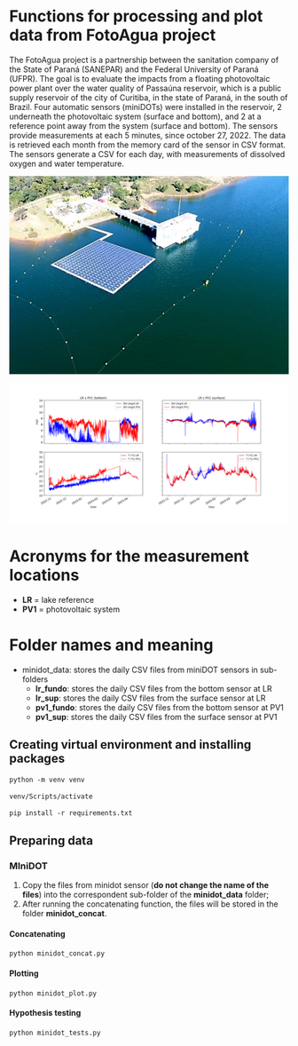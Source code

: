 # Functions for processing and plot data from FotoAgua project

The FotoAgua project is a partnership between the sanitation company of the State of Paraná (SANEPAR) and the Federal University of Paraná (UFPR). The goal is to evaluate the impacts from a floating photovoltaic power plant over the water quality of Passaúna reservoir, which is a public supply reservoir of the city of Curitiba, in the state of Paraná, in the south of Brazil. Four automatic sensors (miniDOTs) were installed in the reservoir, 2 underneath the photovoltaic system (surface and bottom), and 2 at a reference point away from the system (surface and bottom). The sensors provide measurements at each 5 minutes, since october 27, 2022. The data is retrieved each month from the memory card of the sensor in CSV format. The sensors generate a CSV for each day, with measurements of dissolved oxygen and water temperature.

![Floating Photovoltaic Power Plant at Passaúna Reservoir](images/210408_usina_passauna_2.jpeg)

![MiniDOT plots](images/minidot_oct-22_fev-23.svg)

# Acronyms for the measurement locations

* **LR** = lake reference
* **PV1** = photovoltaic system

# Folder names and meaning

* minidot_data: stores the daily CSV files from miniDOT sensors in sub-folders
  * **lr_fundo**: stores the daily CSV files from the bottom sensor at LR
  * **lr_sup**: stores the daily CSV files from the surface sensor at LR
  * **pv1_fundo**: stores the daily CSV files from the bottom sensor at PV1 
  * **pv1_sup**: stores the daily CSV files from the surface sensor at PV1

## Creating virtual environment and installing packages

```
python -m venv venv
```
```
venv/Scripts/activate
```
```
pip install -r requirements.txt
```

## Preparing data

### MIniDOT

1. Copy the files from minidot sensor (**do not change the name of the files**) into the correspondent sub-folder of the **minidot_data** folder;
2. After running the concatenating function, the files will be stored in the folder **minidot_concat**.

#### Concatenating

```
python minidot_concat.py
```

#### Plotting

```
python minidot_plot.py
```
#### Hypothesis testing

```
python minidot_tests.py
```

